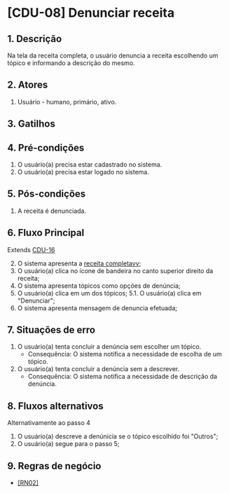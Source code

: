 # [CDU-08] Denunciar receita

## 1. Descrição
<p> Na tela da receita completa, o usuário denuncia a receita escolhendo um tópico e informando a descrição do mesmo.
<p/>

## 2. Atores
  1. Usuário - humano, primário, ativo.
  
## 3. Gatilhos

## 4. Pré-condições
  1. O usuário(a) precisa estar cadastrado no sistema.
  2. O usuário(a) precisa estar logado no sistema.

## 5. Pós-condições
  1. A receita é denunciada.

## 6. Fluxo Principal
Extends [CDU-16](https://gitlab.devops.ifrn.edu.br/tads.cnat/pdsweb/2020.1/easy-cook/-/blob/fatoracao/Doc/Analise/Casos%20de%20Uso/CDU-16-Visualizar%20Receita.md)

2. O sistema apresenta a [receita completavv](https://gitlab.devops.ifrn.edu.br/tads.cnat/pdsweb/2020.1/easy-cook/-/blob/%2351-correcoes-prototipo/Doc/Analise/Prototipo/Redesing%20%234/Tela%20receita%20completa.png);
3. O usuário(a) clica no ícone de bandeira no canto superior direito da receita;
4. O sistema apresenta tópicos como opções de denúncia;
5. O usuário(a) clica em um dos tópicos;
    5.1. O usuário(a) clica em "Denunciar";
6. O sistema apresenta mensagem de denuncia efetuada;

## 7. Situações de erro
1. O usuário(a) tenta concluir a denúncia sem escolher um tópico.
    - Consequência: O sistema notifica a necessidade de escolha de um tópico.
2. O usuário(a) tenta concluir a denúncia sem a descrever.
    - Consequência: O sistema notifica a necessidade de descrição da denúncia.
        
## 8. Fluxos alternativos

Alternativamente ao passo 4
1. O usuário(a) descreve a denúnicia se o tópico escolhido foi "Outros";
2. O usuário(a) segue para o passo 5;


## 9. Regras de negócio
  - [[RN02]](Doc/visao.md)